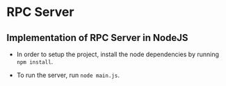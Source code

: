 # RPC Server
## Implementation of RPC Server in NodeJS

- In order to setup the project, install the node dependencies by running `npm install`.

- To run the server, run `node main.js`.